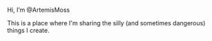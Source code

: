 Hi, I’m @ArtemisMoss

This is a place where I'm sharing the silly (and sometimes dangerous) things I create. 


<!---
ArtemisMoss/ArtemisMoss is a ✨ special ✨ repository because its `README.md` (this file) appears on your GitHub profile.
You can click the Preview link to take a look at your changes.

Please feel free to have a look around, just note that if you use anything here then you do so at your own risk (i.e. you implicitly agree that I have no liability or reposonsability for any harm, damages, or death). 
Also if you use anything here for commerical use then please link to the sources.
--->
